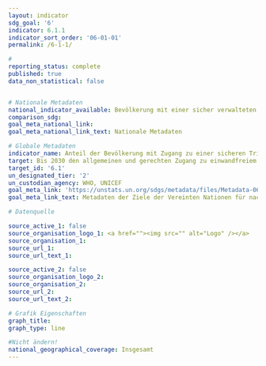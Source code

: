 ```yaml
---
layout: indicator
sdg_goal: '6'
indicator: 6.1.1
indicator_sort_order: '06-01-01'
permalink: /6-1-1/

#
reporting_status: complete
published: true
data_non_statistical: false


# Nationale Metadaten
national_indicator_available: Bevölkerung mit einer sicher verwalteten Trinkwasserversorgung
comparison_sdg:
goal_meta_national_link:
goal_meta_national_link_text: Nationale Metadaten

# Globale Metadaten
indicator_name: Anteil der Bevölkerung mit Zugang zu einer sicheren Trinkwasserversorgung
target: Bis 2030 den allgemeinen und gerechten Zugang zu einwandfreiem und bezahlbarem Trinkwasser für alle erreichen
target_id: '6.1'
un_designated_tier: '2'
un_custodian_agency: WHO, UNICEF
goal_meta_link: 'https://unstats.un.org/sdgs/metadata/files/Metadata-06-01-01.pdf'
goal_meta_link_text: Metadaten der Ziele der Vereinten Nationen für nachhaltige Entwicklung

# Datenquelle

source_active_1: false
source_organisation_logo_1: <a href=""><img src="" alt="Logo" /></a>
source_organisation_1:
source_url_1:
source_url_text_1:

source_active_2: false
source_organisation_logo_2:
source_organisation_2:
source_url_2:
source_url_text_2:

# Grafik Eigenschaften
graph_title:
graph_type: line

#Nicht ändern!
national_geographical_coverage: Insgesamt
---
```

